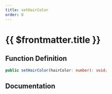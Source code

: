 ```yaml
---
title: setHairColor
order: 0
---
```


# {{ $frontmatter.title }}

## Function Definition

```ts
public setHairColor(hairColor: number): void;
```

## Documentation

<!--@include: ./parts/setHairColor.md-->
